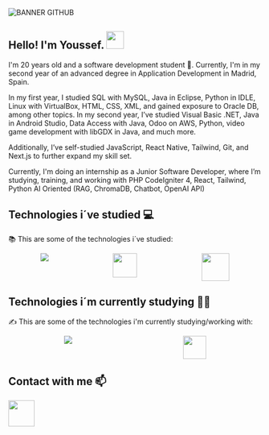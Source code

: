 ![BANNER GITHUB](https://github.com/user-attachments/assets/74b2a3f2-a53c-4ade-adfa-7a507e4b9a4f)
## Hello! I'm Youssef. <img src="https://github.com/TheDudeThatCode/TheDudeThatCode/blob/master/Assets/Hi.gif" width="35" />
I'm 20 years old and a software development student 🐣. Currently, I'm in my second year of an advanced degree in Application Development in Madrid, Spain.

In my first year, I studied SQL with MySQL, Java in Eclipse, Python in IDLE, Linux with VirtualBox, HTML, CSS, XML, and gained exposure to Oracle DB, among other topics. In my second year, I’ve studied Visual Basic .NET, Java in Android Studio, Data Access with Java, Odoo on AWS, Python, video game development with libGDX in Java, and much more.

Additionally, I’ve self-studied JavaScript, React Native, Tailwind, Git, and Next.js to further expand my skill set.

Currently, I'm doing an internship as a Junior Software Developer, where I’m studying, training, and working with PHP CodeIgniter 4, React, Tailwind, Python AI Oriented (RAG, ChromaDB, Chatbot, OpenAI API)
## Technologies i´ve studied :computer:
:books: This are some of the technologies i´ve studied:
<div style="display: flex; justify-content: space-around;">
 <img src="https://skillicons.dev/icons?i=mysql,python,java,html,css,androidstudio" />
 <img src="https://github.com/user-attachments/assets/3c052ae7-76b1-4e45-bbb5-ed06b34faadd" width="48"/>
 <img src="https://github.com/user-attachments/assets/ae2f7beb-c4a8-4365-b651-81524f173c7a" width="55"/>

</div>

 ## Technologies i´m currently studying 🧑‍💻
 ✍️ This are some of the technologies i'm currently studying/working with:
<div style="display: flex; justify-content: space-around;">
<img src="https://skillicons.dev/icons?i=git,javascript,nextjs,react,tailwind,php,python,docker" />
<img src="https://github.com/user-attachments/assets/779e9857-198e-4793-8293-b786e8be9562" width="46"/>
 </div>

## Contact with me :mailbox:
<a href="https://twitter.com/YoussefAKQ"><img src="https://github.com/user-attachments/assets/255d96f3-b967-4089-adef-cecc3b227e6b" width="52"/></a>
